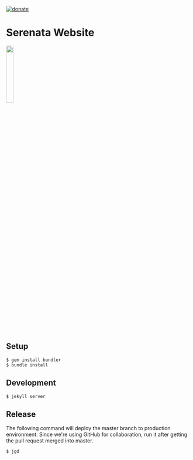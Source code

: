 [![donate](https://img.shields.io/badge/donate-apoia.se-red.svg)](https://apoia.se/serenata)
# Serenata Website
<img src="https://serenata.ai/images/logo.png" width="20%">


## Setup

```console
$ gem install bundler
$ bundle install
```

## Development

```console
$ jekyll server
```

## Release

The following command will deploy the master branch to production environment. Since we're using GitHub for collaboration, run it after getting the pull request merged into master.

```console
$ jgd
```
